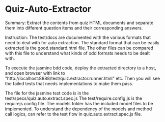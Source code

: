 Quiz-Auto-Extractor
===================

Summary:
Extract the contents from quiz HTML documents and separate them into different question items and their corresponding answers.

Instruction:
The test/docs are documented with the various formats that need to deal with for auto extraction.
The standard format that can be easily extracted is the good.standard.html file. The other files can be compared with this file to understand what kinds of odd formats needs to be dealt with.

To execute the jasmine bdd code, deploy the extracted directory to a host, and open browser with link to "http://localhost:8888/test/quiz.extractor.runner.html" etc.
Then you will see the failed tests that needs implementations to make them pass.

The file for the jasmine test code is in the test/specs/quiz.auto.extract.spec.js
The test/require.config.js is the requirejs config file.
The models folder has the included model files to be implemented. To understand the dependency of the models and method call logics, can refer to the test flow in quiz.auto.extract.spec.js file.
